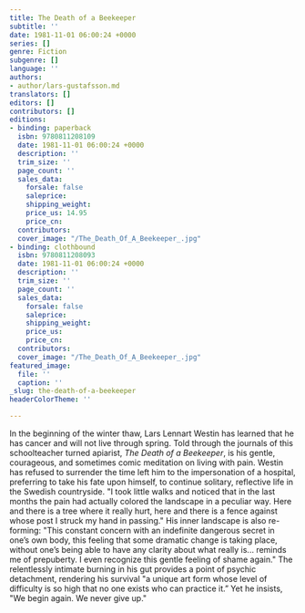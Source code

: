 ```yaml
---
title: The Death of a Beekeeper
subtitle: ''
date: 1981-11-01 06:00:24 +0000
series: []
genre: Fiction
subgenre: []
language: ''
authors:
- author/lars-gustafsson.md
translators: []
editors: []
contributors: []
editions:
- binding: paperback
  isbn: 9780811208109
  date: 1981-11-01 06:00:24 +0000
  description: ''
  trim_size: ''
  page_count: ''
  sales_data:
    forsale: false
    saleprice: 
    shipping_weight: 
    price_us: 14.95
    price_cn: 
  contributors: 
  cover_image: "/The_Death_Of_A_Beekeeper_.jpg"
- binding: clothbound
  isbn: 9780811208093
  date: 1981-11-01 06:00:24 +0000
  description: ''
  trim_size: ''
  page_count: ''
  sales_data:
    forsale: false
    saleprice: 
    shipping_weight: 
    price_us: 
    price_cn: 
  contributors: 
  cover_image: "/The_Death_Of_A_Beekeeper_.jpg"
featured_image:
  file: ''
  caption: ''
_slug: the-death-of-a-beekeeper
headerColorTheme: ''

---
```

In the beginning of the winter thaw, Lars Lennart Westin has learned that he has cancer and will not live through spring. Told through the journals of this schoolteacher turned apiarist, _The Death of a Beekeeper_, is his gentle, courageous, and sometimes comic meditation on living with pain. Westin has refused to surrender the time left him to the impersonation of a hospital, preferring to take his fate upon himself, to continue solitary, reflective life in the Swedish countryside. "I took little walks and noticed that in the last months the pain had actually colored the landscape in a peculiar way. Here and there is a tree where it really hurt, here and there is a fence against whose post I struck my hand in passing." His inner landscape is also re-forming: "This constant concern with an indefinite dangerous secret in one’s own body, this feeling that some dramatic change is taking place, without one’s being able to have any clarity about what really is... reminds me of prepuberty. I even recognize this gentle feeling of shame again." The relentlessly intimate burning in his gut provides a point of psychic detachment, rendering his survival "a unique art form whose level of difficulty is so high that no one exists who can practice it.” Yet he insists, "We begin again. We never give up."

